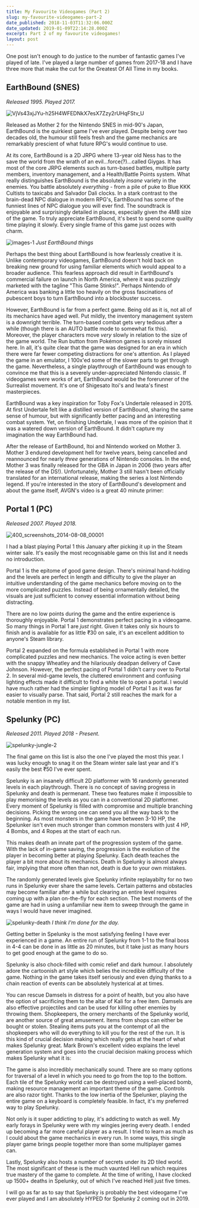 ```yaml
---
title: My Favourite Videogames (Part 2)
slug: my-favourite-videogames-part-2
date_published: 2018-11-03T11:32:06.000Z
date_updated: 2019-01-09T22:14:28.000Z
excerpt: Part 2 of my favourite videogames!
layout: post
---
```


One post isn't enough to do justice to the number of fantastic games I've played of late. I've played a large number of games from 2017-18 and I have three more that make the cut for the Greatest Of All Time in my books.

## EarthBound (SNES)

*Released 1995. Played 2017.*

![VjVs43xjJYu-h25H4WFEDNkX7esX7Zzy2rUHqFStv_U](/content/images/2018/11/VjVs43xjJYu-h25H4WFEDNkX7esX7Zzy2rUHqFStv_U.jpg)

Released as Mother 2 for the Nintendo SNES in mid-90's Japan, EarthBound is the quirkiest game I've ever played. Despite being over two decades old, the humour still feels fresh and the game mechanics are remarkably prescient of what future RPG's would continue to use.

At its core, EarthBound is a 2D JRPG where 13-year old Ness has to the save the world from the wrath of an evil...force(?)...called Giygas. It has most of the core JRPG elements such as turn-based battles, multiple party members, inventory management, and a Health/Battle Points system. What really distinguishes EarthBound is the absolutely *insane* variety in the enemies. You battle absolutely *everything* - from a pile of puke to Blue KKK Cultists to taxicabs and Salvador Dali clocks. In a stark contrast to the brain-dead NPC dialogue in modern RPG's, EarthBound has some of the funniest lines of NPC dialogue you will ever find. The soundtrack is enjoyable and surprisingly detailed in places, especially given the 4MB size of the game. To truly appreciate EarthBound, it's best to spend some quality time playing it slowly. Every single frame of this game just oozes with charm.

![images-1](/content/images/2018/11/images-1.jpeg)
*Just EarthBound things*

Perhaps the best thing about EarthBound is how fearlessly creative it is. Unlike contemporary videogames, EarthBound doesn't hold back on breaking new ground for using familiar elements which would appeal to a broader audience. This fearless approach did result in EarthBound's commercial failure on launch in North America, where it was puzzlingly marketed with the tagline "This Game Stinks!". Perhaps Nintendo of America was banking a little too heavily on the gross fascinations of pubescent boys to turn EarthBound into a blockbuster success.

However, EarthBound is far from a perfect game. Being old as it is, not all of its mechanics have aged well. Put mildly, the inventory management system is a downright terrible. The turn-based combat gets very tedious after a while (though there is an AUTO battle mode to somewhat fix this). Moreover, the player characters move *very* slowly in relation to the size of the game world. The Run button from Pokémon games is sorely missed here. In all, it's quite clear that the game was designed for an era in which there were far fewer competing distractions for one's attention.  As I played the game in an emulator, I 100x'ed some of the slower parts to get through the game. Nevertheless, a single playthrough of EarthBound was enough to convince me that this is a severely under-appreciated Nintendo classic. If videogames were works of art, EarthBound would be the forerunner of the Surrealist movement. It's one of Shigesato Itoi's and Iwata's finest masterpieces.

EarthBound was a key inspiration for Toby Fox's Undertale released in 2015. At first Undertale felt like a distilled version of EarthBound, sharing the same sense of humour, but with significantly better pacing and an interesting combat system. Yet, on finishing Undertale, I was more of the opinion that it was a watered down version of EarthBound. It didn't capture my imagination the way EarthBound had.

After the release of EarthBound, Itoi and Nintendo worked on Mother 3. Mother 3 endured development hell for twelve years, being cancelled and reannounced for nearly *three* generations of Nintendo consoles. In the end, Mother 3 was finally released for the GBA in Japan in 2006 (two years after the release of the DS!). Unfortunately, Mother 3 still hasn't been officially translated for an international release, making the series a lost Nintendo legend. If you're interested in the story of EarthBound's development and about the game itself, AVGN's video is a great 40 minute primer:

## Portal 1 (PC)

*Released 2007. Played 2018.*

![400_screenshots_2014-08-08_00001](/content/images/2018/11/400_screenshots_2014-08-08_00001.jpg)

I had a blast playing Portal 1 this January after picking it up in the Steam winter sale. It's easily the most recognisable game on this list and it needs no introduction.

Portal 1 is the epitome of good game design. There's minimal hand-holding and the levels are perfect in length and difficulty to give the player an intuitive understanding of the game mechanics before moving on to the more complicated puzzles. Instead of being ornamentally detailed, the visuals are just sufficient to convey essential information without being distracting.

There are no low points during the game and the entire experience is thoroughly enjoyable. Portal 1 demonstrates perfect pacing in a videogame. So many things in Portal 1 are *just* right. Given it takes only six hours to finish and is available for as little ₹30 on sale, it's an excellent addition to anyone's Steam library.

Portal 2 expanded on the formula established in Portal 1 with more complicated puzzles and new mechanics. The voice acting is even better with the snappy Wheatley and the hilariously deadpan delivery of Cave Johnson. However, the perfect pacing of Portal 1 didn't carry over to Portal 2. In several mid-game levels, the cluttered environment and confusing lighting effects made it difficult to find a white tile to open a portal. I would have much rather had the simpler lighting model of Portal 1 as it was far easier to visually parse. That said, Portal 2 still reaches the mark for a notable mention in my list.

## Spelunky (PC)

*Released 2011. Played 2018 - Present.*

![spelunky-jungle-2](/content/images/2018/11/spelunky-jungle-2.jpeg)

The final game on this list is also the one I've played the most this year. I was lucky enough to snag it on the Steam winter sale last year and it's easily the best ₹50 I've ever spent.

Spelunky is an insanely difficult 2D platformer with 16 randomly generated levels in each playthrough. There is no concept of saving progress in Spelunky and death is permenant. These two features make it impossible to play memorising the levels as you can in a conventional 2D platformer. Every moment of Spelunky is filled with compromise and multiple branching decisions. Picking the wrong one can send you all the way back to the beginning. As most monsters in the game have between 3-10 HP, the Spelunker isn't even much stronger than common monsters with just 4 HP, 4 Bombs, and 4 Ropes at the start of each run.

This makes death an innate part of the progression system of the game. With the lack of in-game saving, the progression is the evolution of the player in becoming better at playing Spelunky. Each death teaches the player a bit more about its mechanics. Death in Spelunky is almost always fair, implying that more often than not, death is due to your own mistakes.

The randomly generated levels give Spelunky infinite replayabilty for no two runs in Spelunky ever share the same levels. Certain patterns and obstacles may become familiar after a while but clearing an entire level requires coming up with a plan on-the-fly for each section. The best moments of the game are had in using a unfamiliar new item to sweep through the game in ways I would have never imagined.

![spelunky-death](/content/images/2018/11/spelunky-death.jpeg)
*I think I'm done for the day.*

Getting better in Spelunky is the most satisfying feeling I have ever experienced in a game. An entire run of Spelunky from 1-1 to the final boss in 4-4 can be done in as little as 20 minutes, but it take just as many hours to get good enough at the game to do so.

Spelunky is also chock-filled with comic relief and dark humour. I absolutely adore the cartoonish art style which belies the incredible difficulty of the game. Nothing in the game takes itself seriously and even dying thanks to a chain reaction of events can be absolutely hysterical at at times.

You can rescue Damsels in distress for a point of health, but you also have the option of sacrificing them to the altar of Kali for a free item. Damsels are also effective projectiles and can be used for killing other enemies by throwing them. Shopkeepers, the ornery merchants of the Spelunky world, are another source of great amusement. Items from shops can either be bought or stolen. Stealing items puts you at the contempt of all the shopkeepers who will do everything to kill you for the rest of the run. It is this kind of crucial decision making which really gets at the heart of what makes Spelunky great. Mark Brown's excellent video explains the level generation system and goes into the crucial decision making process which makes Spelunky what it is:

The game is also incredibly mechanically sound. There are so many options for traversal of a level in which you need to go from the top to the bottom. Each tile of the Spelunky world can be destroyed using a well-placed bomb, making resource management an important theme of the game. Controls are also razor tight. Thanks to the low inertia of the Spelunker, playing the entire game on a keyboard is completely feasible. In fact, it's my preferred way to play Spelunky.

Not only is it super addicting to play, it's addicting to watch as well. My early forays in Spelunky were with my wingies jeering every death. I ended up becoming a far more careful player as a result. I tried to learn as much as I could about the game mechanics in every run. In some ways, this single player game brings people together more than some multiplayer games can.

Lastly, Spelunky also hosts a number of secrets under its 2D tiled world. The most significant of these is the much vaunted Hell run which requires true mastery of the game to complete. At the time of writing, I have clocked up 1500+ deaths in Spelunky, out of which I've reached Hell just five times.

I will go as far as to say that Spelunky is probably the best videogame I've ever played and I am absolutely HYPED for Spelunky 2 coming out in 2019.
